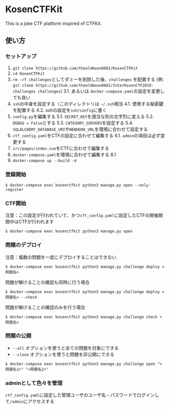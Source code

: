 # KosenCTFKit

This is a joke CTF platform inspired of CTFKit.

## 使い方


### セットアップ
1. `git clone https://github.com/theoldmoon0602/KosenCTFKit`
2. `cd KosenCTFKit`
3. `rm -rf challenges`としてダミーを削除した後、`challenges` を配置する (例: `git clone https://github.com/theoldmoon0602/InterKosenCTF2019-challenges challenges`)
3.1. あるいは `docker-compose.yaml`の設定を変更しても良い
4. `ssh`の中身を設定する（このディレクトリは `~/.ssh`相当
4.1. 使用する秘密鍵を配置する
4.2. sshの設定を`ssh/config`に書く
5. `config.py`を編集する
5.1. `SECRET_KEY`を適当な別の文字烈に変える
5.2. `DEBUG = False`とする
5.3. `CATEGORY_SERVERS`を設定する
5.4. `SQLALCHEMY_DATABASE_URI`や`WEBHOOK_URL`を環境に合わせて設定する
6. `ctf_config.yaml`をCTFの設定に合わせて編集する
6.1. `admin`の項目は必ず変更する
7. `src/pages/index.vue`をCTFに合わせて編集する
8. `docker-compose.yaml`を環境に合わせて編集する
8.1
9. `docker-compose up --build -d`

### 登録開始

```
$ docker-compose exec kosenctfkit python3 manage.py open --only-register
```

### CTF開始

注意：この設定が行われていて、かつ`cft_config.yaml`に設定したCTFの開催期間中はCTFが行われます

```
$ docker-compose exec kosenctfkit python3 manage.py open
```

### 問題のデプロイ

注意：複数の問題を一度にデプロイすることはできない

```
$ docker-compose exec kosenctfkit python3 manage.py challenge deploy <問題名>
```

問題が解けることの確認も同時に行う場合

```
$ docker-compose exec kosenctfkit python3 manage.py challenge deploy <問題名> --check
```


問題が解けることの確認のみを行う場合

```
$ docker-compose exec kosenctfkit python3 manage.py challenge check <問題名>
```

### 問題の公開

- `--all` オプションを使うと全ての問題を対象にできる
- `--close` オプションを使うと問題を非公開にできる

```
$ docker-compose exec kosenctfkit python3 manage.py challenge open "<問題名1>" "<問題名2>"
```

### adminとして色々を管理

`ctf_config.yaml`に設定した管理ユーザのユーザ名・パスワードでログインして`/admin`にアクセスする


